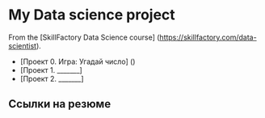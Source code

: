 # My Data science project

From the [SkillFactory Data Science course] (https://skillfactory.com/data-scientist).

* [Проект 0. Игра: Угадай число] ()
* [Проект 1. _______]
* [Проект 2. _______]

## Ссылки на резюме